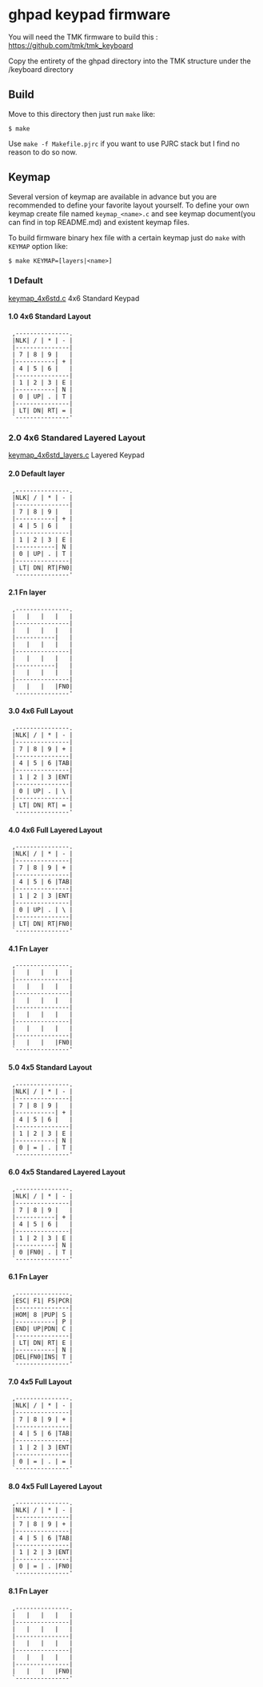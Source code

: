 ghpad keypad firmware
======================

You will need the TMK firmware to build this : https://github.com/tmk/tmk_keyboard

Copy the entirety of the ghpad directory into the TMK structure under the /keyboard directory

## Build
Move to this directory then just run `make` like:

    $ make

Use `make -f Makefile.pjrc` if you want to use PJRC stack but I find no reason to do so now.


## Keymap
Several version of keymap are available in advance but you are recommended to define your favorite layout yourself. To define your own keymap create file named `keymap_<name>.c` and see keymap document(you can find in top README.md) and existent keymap files.

To build firmware binary hex file with a certain keymap just do `make` with `KEYMAP` option like:

    $ make KEYMAP=[layers|<name>]


### 1  Default
[keymap_4x6std.c](keymap_4x6std.c) 4x6 Standard Keypad

#### 1.0 4x6 Standard Layout
     ,---------------.
     |NLK| / | * | - |
     |---------------|
     | 7 | 8 | 9 |   |
     |-----------| + |
     | 4 | 5 | 6 |   |
     |---------------|
     | 1 | 2 | 3 | E |
     |-----------| N |
     | 0 | UP| . | T |
     |---------------|
     | LT| DN| RT| = |
     `---------------'

### 2.0 4x6 Standared Layered Layout
[keymap_4x6std_layers.c](keymap_4x6std_layers.c) Layered Keypad

#### 2.0 Default layer
     ,---------------.
     |NLK| / | * | - |
     |---------------|
     | 7 | 8 | 9 |   |
     |-----------| + |
     | 4 | 5 | 6 |   |
     |---------------|
     | 1 | 2 | 3 | E |
     |-----------| N |
     | 0 | UP| . | T |
     |---------------|
     | LT| DN| RT|FN0|
     `---------------'
     
#### 2.1 Fn layer
     ,---------------.
     |   |   |   |   |
     |---------------|
     |   |   |   |   |
     |-----------|   |
     |   |   |   |   |
     |---------------|
     |   |   |   |   |
     |-----------|   |
     |   |   |   |   |
     |---------------|
     |   |   |   |FN0|
     `---------------'
     
#### 3.0 4x6 Full Layout
     ,---------------.
     |NLK| / | * | - |
     |---------------|
     | 7 | 8 | 9 | + |
     |---------------|
     | 4 | 5 | 6 |TAB|
     |---------------|
     | 1 | 2 | 3 |ENT|
     |---------------|
     | 0 | UP| . | \ |
     |---------------|
     | LT| DN| RT| = |
     `---------------'

#### 4.0 4x6 Full Layered Layout
     ,---------------.
     |NLK| / | * | - |
     |---------------|
     | 7 | 8 | 9 | + |
     |---------------|
     | 4 | 5 | 6 |TAB|
     |---------------|
     | 1 | 2 | 3 |ENT|
     |---------------|
     | 0 | UP| . | \ |
     |---------------|
     | LT| DN| RT|FN0|
     `---------------'

#### 4.1 Fn Layer
     ,---------------.
     |   |   |   |   |
     |---------------|
     |   |   |   |   |
     |---------------|
     |   |   |   |   |
     |---------------|
     |   |   |   |   |
     |---------------|
     |   |   |   |   |
     |---------------|
     |   |   |   |FN0|
     `---------------'


#### 5.0 4x5 Standard Layout
     ,---------------.
     |NLK| / | * | - |
     |---------------|
     | 7 | 8 | 9 |   |
     |-----------| + |
     | 4 | 5 | 6 |   |
     |---------------|
     | 1 | 2 | 3 | E |
     |-----------| N |
     | 0 | = | . | T |
     `---------------'

#### 6.0 4x5 Standared Layered Layout
     ,---------------.
     |NLK| / | * | - |
     |---------------|
     | 7 | 8 | 9 |   |
     |-----------| + |
     | 4 | 5 | 6 |   |
     |---------------|
     | 1 | 2 | 3 | E |
     |-----------| N |
     | 0 |FN0| . | T |
     `---------------'
     
#### 6.1 Fn Layer
     ,---------------.
     |ESC| F1| F5|PCR|
     |---------------|
     |HOM| 8 |PUP| S |
     |-----------| P |
     |END| UP|PDN| C |
     |---------------|
     | LT| DN| RT| E |
     |-----------| N |
     |DEL|FN0|INS| T |
     `---------------'
     
#### 7.0 4x5 Full Layout
     ,---------------.
     |NLK| / | * | - |
     |---------------|
     | 7 | 8 | 9 | + |
     |---------------|
     | 4 | 5 | 6 |TAB|
     |---------------|
     | 1 | 2 | 3 |ENT|
     |---------------|
     | 0 | = | . | = |
     `---------------'

#### 8.0 4x5 Full Layered Layout
     ,---------------.
     |NLK| / | * | - |
     |---------------|
     | 7 | 8 | 9 | + |
     |---------------|
     | 4 | 5 | 6 |TAB|
     |---------------|
     | 1 | 2 | 3 |ENT|
     |---------------|
     | 0 | = | . |FN0|
     `---------------'

#### 8.1 Fn Layer
     ,---------------.
     |   |   |   |   |
     |---------------|
     |   |   |   |   |
     |---------------|
     |   |   |   |   |
     |---------------|
     |   |   |   |   |
     |---------------|
     |   |   |   |FN0|
     `---------------'